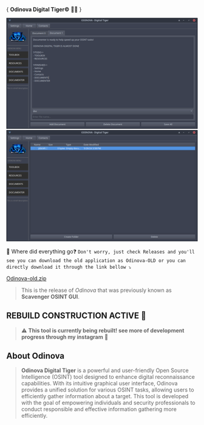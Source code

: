 { **Odinova Digital Tiger©️** 🕵️‍♂️ }

<img src="img/upcoming1.png" alt="Odinova Digital Tiger - Screenshot"/>
<img src="img/upcoming2.png" alt="Odinova Digital Tiger - Screenshot"/>

🤔 Where did everything go❓️ `Don't worry, just check Releases and you'll see you can download the old application as Odinova-OLD or you can directly download it through the link bellow ⤵️`

[Odinova-old.zip](https://github.com/AnonCatalyst/Odinova/files/15425823/Odinova-old.zip)
> This is the release of _Odinova_ that was previously known as **Scavenger OSINT GUI**.


## REBUILD CONSTRUCTION ACTIVE 🚧 
> ⚠️ **This tool is currently being rebuilt! see more of development progress through my instagram** 💪 
## About Odinova 

> **Odinova Digital Tiger** is a powerful and user-friendly Open Source Intelligence (OSINT) tool designed to enhance digital reconnaissance capabilities. With its intuitive graphical user interface, Odinova provides a unified solution for various OSINT tasks, allowing users to efficiently gather information about a target. This tool is developed with the goal of empowering individuals and security professionals to conduct responsible and effective information gathering more efficiently.
